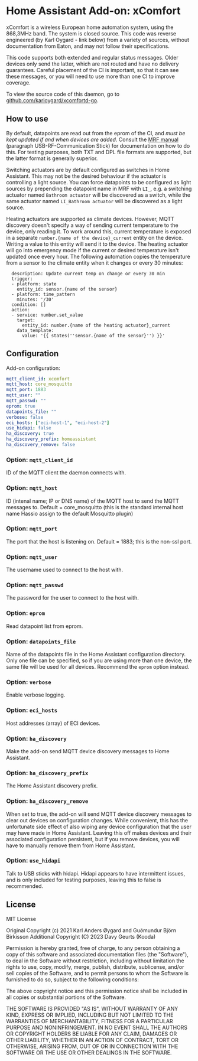 # Home Assistant Add-on: xComfort

xComfort is a wireless European home automation system, using the 868,3MHz band. The system is closed source. This code was reverse engineered (by Karl Oygard - link below) from a variety of sources, without documentation from Eaton, and may not follow their specifications.

This code supports both extended and regular status messages. Older devices only send the latter, which are not routed and have no delivery guarantees. Careful placement of the CI is important, so that it can see these messages, or you will need to use more than one CI to improve coverage.

To view the source code of this daemon, go to [github.com/karloygard/xcomfortd-go](https://github.com/karloygard/xcomfortd-go).

## How to use

By default, datapoints are read out from the eprom of the CI, and *must be kept updated if and when devices are added*.  Consult the [MRF manual](http://www.eaton.com/ecm/groups/public/@pub/@eatonnl/@electrical/documents/content/pct_325435.pdf) (paragraph USB-RF-Communication Stick) for documentation on how to do this.  For testing purposes, both TXT and DPL file formats are supported, but the latter format is generally superior.

Switching actuators are by default configured as switches in Home Assistant.  This may not be the desired behaviour if the actuator is controlling a light source.  You can force datapoints to be configured as light sources by prepending the datapoint name in MRF with `LI_`, e.g. a switching actuator named `Bathroom actuator` will be discovered as a switch, while the same actuator named `LI_Bathroom actuator` will be discovered as a light source.

Heating actuators are supported as climate devices.  However, MQTT discovery doesn't specify a way of sending current temperature to the device, only reading it.  To work around this, current temperature is exposed in a separate `number.{name of the device}_current` entity on the device.  Writing a value to this entity will send it to the device.  The heating actuator will go into emergency mode if the current or desired temperature isn't updated once every hour.  The following automation copies the temperature from a sensor to the climate entity when it changes or every 30 minutes:

```- alias: Copy temperature to heating actuator
  description: Update current temp on change or every 30 min
  trigger:
  - platform: state
    entity_id: sensor.{name of the sensor}
  - platform: time_pattern
    minutes: '/30'
  condition: []
  action:
  - service: number.set_value
    target:
      entity_id: number.{name of the heating actuator}_current
    data_template:
      value: '{{ states(''sensor.{name of the sensor}'') }}'
```

## Configuration

Add-on configuration:

```yaml
mqtt_client_id: xcomfort
mqtt_host: core_mosquitto
mqtt_port: 1883
mqtt_user: ""
mqtt_passwd: ""
eprom: true
datapoints_file: ""
verbose: false
eci_hosts: ["eci-host-1", "eci-host-2"]
use_hidapi: false
ha_discovery: true
ha_discovery_prefix: homeassistant
ha_discovery_remove: false
```

### Option: `mqtt_client_id`

ID of the MQTT client the daemon connects with. 

### Option: `mqtt_host`

ID (intenal name; IP or DNS name) of the MQTT host to send the MQTT messages to. 
Default = core_mosquitto (this is the standard internal host name Hassio assign to the default Mosquitto plugin)

### Option: `mqtt_port`

The port that the host is listening on.
Default = 1883; this is the non-ssl port.

### Option: `mqtt_user`

The username used to connect to the host with. 

### Option: `mqtt_passwd`

The password for the user to connect to the host with.

### Option: `eprom`

Read datapoint list from eprom.

### Option: `datapoints_file`

Name of the datapoints file in the Home Assistant configuration directory.  Only one file can be specified, so if you are using more than one device, the same file will be used for all devices.  Recommend the `eprom` option instead.

### Option: `verbose`

Enable verbose logging.

### Option: `eci_hosts`

Host addresses (array) of ECI devices.

### Option: `ha_discovery`

Make the add-on send MQTT device discovery messages to Home Assistant.

### Option: `ha_discovery_prefix`

The Home Assistant discovery prefix.

### Option: `ha_discovery_remove`

When set to true, the add-on will send MQTT device discovery messages to clear out devices on configuration changes.  While convenient, this has the unfortunate side effect of also wiping any device configuration that the user may have made in Home Assistant.  Leaving this off makes devices and their associated configuration persistent, but if you remove devices, you will have to manually remove them from Home Assistant.

### Option: `use_hidapi`

Talk to USB sticks with hidapi.  Hidapi appears to have intermittent issues, and is only included for testing purposes, leaving this to false is recommended.

## License

MIT License

Original Copyright (c) 2021 Karl Anders Øygard and Guðmundur Björn Birkisson
Additional Copyright (C) 2023 Davy Geurts (Kooda)

Permission is hereby granted, free of charge, to any person obtaining a copy of this software and associated documentation files (the "Software"), to deal in the Software without restriction, including without limitation the rights to use, copy, modify, merge, publish, distribute, sublicense, and/or sell copies of the Software, and to permit persons to whom the Software is furnished to do so, subject to the following conditions:

The above copyright notice and this permission notice shall be included in all copies or substantial portions of the Software.

THE SOFTWARE IS PROVIDED "AS IS", WITHOUT WARRANTY OF ANY KIND, EXPRESS OR IMPLIED, INCLUDING BUT NOT LIMITED TO THE WARRANTIES OF MERCHANTABILITY, FITNESS FOR A PARTICULAR PURPOSE AND NONINFRINGEMENT. IN NO EVENT SHALL THE AUTHORS OR COPYRIGHT HOLDERS BE LIABLE FOR ANY CLAIM, DAMAGES OR OTHER LIABILITY, WHETHER IN AN ACTION OF CONTRACT, TORT OR OTHERWISE, ARISING FROM, OUT OF OR IN CONNECTION WITH THE SOFTWARE OR THE USE OR OTHER DEALINGS IN THE SOFTWARE.
